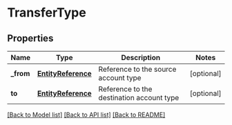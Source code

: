 # TransferType

## Properties
Name | Type | Description | Notes
------------ | ------------- | ------------- | -------------
**_from** | [**EntityReference**](EntityReference.md) | Reference to the source account type | [optional] 
**to** | [**EntityReference**](EntityReference.md) | Reference to the destination account type | [optional] 

[[Back to Model list]](../README.md#documentation-for-models) [[Back to API list]](../README.md#documentation-for-api-endpoints) [[Back to README]](../README.md)


